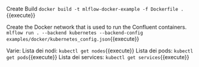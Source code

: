Create Build
`docker build -t mlflow-docker-example -f Dockerfile .`{{execute}}

Create the Docker network that is used to run the Confluent containers.
`mlflow run . --backend kubernetes --backend-config examples/docker/kubernetes_config.json`{{execute}}

Varie:
Lista dei nodi: `kubectl get nodes`{{execute}}
Lista dei pods: `kubectl get pods`{{execute}}
Lista dei services: `kubectl get services`{{execute}}